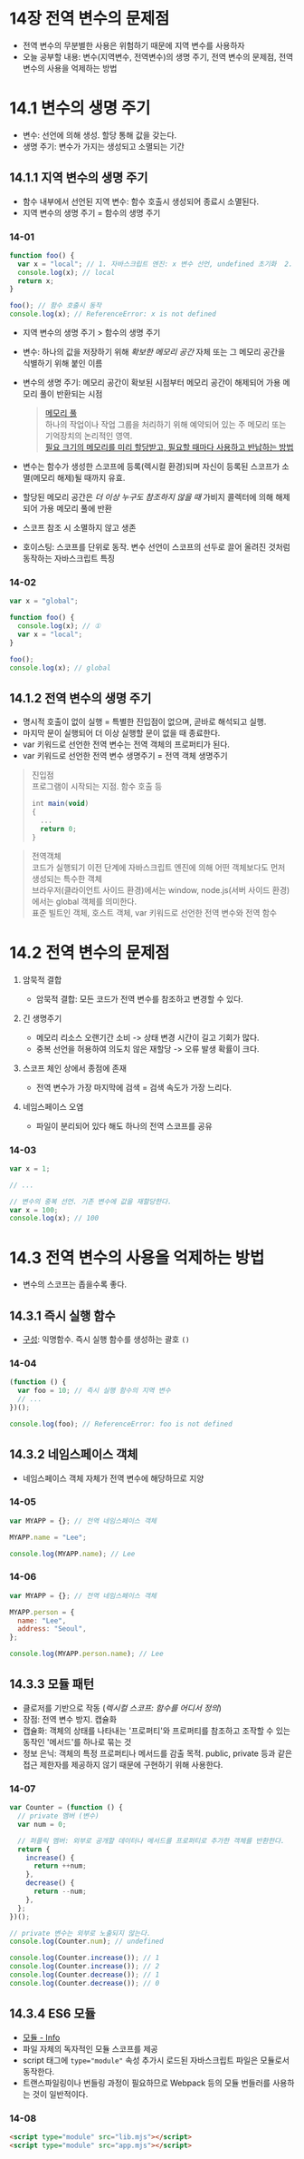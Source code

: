 # 14장 전역 변수의 문제점

- 전역 변수의 무분별한 사용은 위험하기 때문에 지역 변수를 사용하자
- 오늘 공부할 내용: 변수(지역변수, 전역변수)의 생명 주기, 전역 변수의 문제점, 전역 변수의 사용을 억제하는 방법

# 14.1 변수의 생명 주기

- 변수: 선언에 의해 생성. 할당 통해 값을 갖는다.
- 생명 주기: 변수가 가지는 생성되고 소멸되는 기간

## 14.1.1 지역 변수의 생명 주기

- 함수 내부에서 선언된 지역 변수: 함수 호출시 생성되어 종료시 소멸된다.
- 지역 변수의 생명 주기 = 함수의 생명 주기

### 14-01

```javascript
function foo() {
  var x = "local"; // 1. 자바스크립트 엔진: x 변수 선언, undefined 초기화  2. 런타임: "local" 값 할당
  console.log(x); // local
  return x;
}

foo(); // 함수 호출시 동작
console.log(x); // ReferenceError: x is not defined
```

- 지역 변수의 생명 주기 > 함수의 생명 주기
- 변수: 하나의 값을 저장하기 위해 _확보한 메모리 공간_ 자체 또는 그 메모리 공간을 식별하기 위해 붙인 이름
- 변수의 생명 주기: 메모리 공간이 확보된 시점부터 메모리 공간이 해제되어 가용 메모리 풀이 반환되는 시점

  > [메모리 풀](https://www.ibm.com/docs/ko/i/7.3?topic=concepts-memory-pools)  
  > 하나의 작업이나 작업 그룹을 처리하기 위해 예약되어 있는 주 메모리 또는 기억장치의 논리적인 영역.  
  > [필요 크기의 메모리를 미리 할당받고, 필요할 때마다 사용하고 반납하는 방법](https://internet-craft.tistory.com/13)

- 변수는 함수가 생성한 스코프에 등록(렉시컬 환경)되며 자신이 등록된 스코프가 소멸(메모리 해제)될 때까지 유효.
- 할당된 메모리 공간은 _더 이상 누구도 참조하지 않을 때_ 가비지 콜렉터에 의해 해제되어 가용 메모리 풀에 반환
- 스코프 참조 시 소멸하지 않고 생존
- 호이스팅: 스코프를 단위로 동작. 변수 선언이 스코프의 선두로 끌어 올려진 것처럼 동작하는 자바스크립트 특징

### 14-02

```javascript
var x = "global";

function foo() {
  console.log(x); // ①
  var x = "local";
}

foo();
console.log(x); // global
```

## 14.1.2 전역 변수의 생명 주기

- 명시적 호출이 없이 실행 = 특별한 진입점이 없으며, 곧바로 해석되고 실행.
- 마지막 문이 실행되어 더 이상 실행할 문이 없을 때 종료한다.
- var 키워드로 선언한 전역 변수는 전역 객체의 프로퍼티가 된다.
- var 키워드로 선언한 전역 변수 생명주기 = 전역 객체 생명주기

> 진입점  
> 프로그램이 시작되는 지점. 함수 호출 등
>
> ```js
> int main(void)
> {
>   ...
>   return 0;
> }
> ```

> 전역객체  
> 코드가 실행되기 이전 단계에 자바스크립트 엔진에 의해 어떤 객체보다도 먼저 생성되는 특수한 객체  
> 브라우저(클라이언트 사이드 환경)에서는 window, node.js(서버 사이드 환경)에서는 global 객체를 의미한다.  
> 표준 빌트인 객체, 호스트 객체, var 키워드로 선언한 전역 변수와 전역 함수

# 14.2 전역 변수의 문제점

1. 암묵적 결합

   - 암묵적 결합: 모든 코드가 전역 변수를 참조하고 변경할 수 있다.

2. 긴 생명주기

   - 메모리 리소스 오랜기간 소비 -> 상태 변경 시간이 길고 기회가 많다.
   - 중복 선언을 허용하여 의도치 않은 재할당 -> 오류 발생 확률이 크다.

3. 스코프 체인 상에서 종점에 존재

   - 전역 변수가 가장 마지막에 검색 = 검색 속도가 가장 느리다.

4. 네임스페이스 오염
   - 파일이 분리되어 있다 해도 하나의 전역 스코프를 공유

### 14-03

```javascript
var x = 1;

// ...

// 변수의 중복 선언. 기존 변수에 값을 재할당한다.
var x = 100;
console.log(x); // 100
```

# 14.3 전역 변수의 사용을 억제하는 방법

- 변수의 스코프는 좁을수록 좋다.

## 14.3.1 즉시 실행 함수

- [구성](https://developer.mozilla.org/ko/docs/Glossary/IIFE): 익명함수. 즉시 실행 함수를 생성하는 괄호 `()`

### 14-04

```javascript
(function () {
  var foo = 10; // 즉시 실행 함수의 지역 변수
  // ...
})();

console.log(foo); // ReferenceError: foo is not defined
```

## 14.3.2 네임스페이스 객체

- 네임스페이스 객체 자체가 전역 변수에 해당하므로 지양

### 14-05

```javascript
var MYAPP = {}; // 전역 네임스페이스 객체

MYAPP.name = "Lee";

console.log(MYAPP.name); // Lee
```

### 14-06

```javascript
var MYAPP = {}; // 전역 네임스페이스 객체

MYAPP.person = {
  name: "Lee",
  address: "Seoul",
};

console.log(MYAPP.person.name); // Lee
```

## 14.3.3 모듈 패턴

- 클로저를 기반으로 작동 (_렉시컬 스코프: 함수를 어디서 정의_)
- 장점: 전역 변수 방지. 캡슐화
- 캡슐화: 객체의 상태를 나타내는 '프로퍼티'와 프로퍼티를 참조하고 조작할 수 있는 동작인 '메서드'를 하나로 묶는 것
- 정보 은닉: 객체의 특정 프로퍼티나 메서드를 감출 목적. public, private 등과 같은 접근 제한자를 제공하지 않기 때문에 구현하기 위해 사용한다.

### 14-07

```javascript
var Counter = (function () {
  // private 멤버 (변수)
  var num = 0;

  // 퍼플릭 멤버: 외부로 공개할 데이터나 메서드를 프로퍼티로 추가한 객체를 반환한다.
  return {
    increase() {
      return ++num;
    },
    decrease() {
      return --num;
    },
  };
})();

// private 변수는 외부로 노출되지 않는다.
console.log(Counter.num); // undefined

console.log(Counter.increase()); // 1
console.log(Counter.increase()); // 2
console.log(Counter.decrease()); // 1
console.log(Counter.decrease()); // 0
```

## 14.3.4 ES6 모듈

- [모듈 - Info](https://ko.javascript.info/modules-intro)
- 파일 자체의 독자적인 모듈 스코프를 제공
- script 태그에 `type="module"` 속성 추가시 로드된 자바스크립트 파일은 모듈로서 동작한다.
- 트랜스파일링이나 번들링 과정이 필요하므로 Webpack 등의 모듈 번들러를 사용하는 것이 일반적이다.

### 14-08

```html
<script type="module" src="lib.mjs"></script>
<script type="module" src="app.mjs"></script>
```
